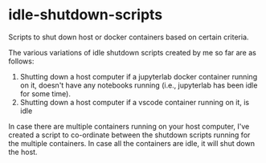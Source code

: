 # idle-shutdown-scripts
Scripts to shut down host or docker containers based on certain criteria.

The various variations of idle shutdown scripts created by me so far are as follows:

1. Shutting down a host computer if a jupyterlab docker container running on it, doesn't have any notebooks running (i.e., jupyterlab has been idle for some time).
2. Shutting down a host computer if a vscode container running on it, is idle

In case there are multiple containers running on your host computer, I've created a script to co-ordinate between the shutdown scripts running for the multiple containers. In case all the containers are idle, it will shut down the host.
